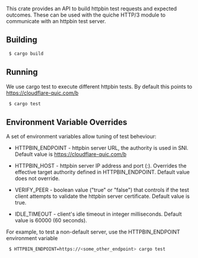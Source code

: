 This crate provides an API to build httpbin test requests and expected outcomes.
These can be used with the quiche HTTP/3 module to communicate with an httpbin
test server.

Building
--------

```bash
 $ cargo build
```

Running
--------
We use cargo test to execute different httpbin tests. By default this points to
https://cloudflare-quic.com/b

```bash
 $ cargo test
```

Environment Variable Overrides
------------------------------

A set of environment variables allow tuning of test beheviour:

* HTTPBIN_ENDPOINT - httpbin server URL, the authority is used in SNI.
                     Default value is https://cloudflare-quic.com/b

* HTTPBIN_HOST     - httpbin server IP address and port (<SERVER>:<PORT>).
                     Overrides the effective target authority defined in
                     HTTPBIN_ENDPOINT. Default value does not override.

* VERIFY_PEER      - boolean value ("true" or "false") that controls if
                     the test client attempts to validate the httpbin
                     server certificate. Default value is true.

* IDLE_TIMEOUT     - client's idle timeout in integer milliseconds.
                     Default value is 60000 (60 seconds).


For example, to test a non-default server, use the HTTPBIN_ENDPOINT environment
variable

```bash
 $ HTTPBIN_ENDPOINT=https://<some_other_endpoint> cargo test
```
